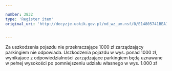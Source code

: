 ```yaml
---

number: 3832
type: 'Register item'
original_uri: 'http://decyzje.uokik.gov.pl/nd_wz_um.nsf/0/E14805741BEA1486C1257A99003F9069?OpenDocument'


---
```


Za uszkodzenia pojazdu nie przekraczające 1000 zł zarządzający parkingiem nie odpowiada. Uszkodzenia pojazdu w wys. ponad 1000 zł, wynikajace z odpowiedzialności zarządzające parkingiem będą uznawane w pełnej wysokości po pomniejszeniu udziału własnego w wys. 1.000 zł
